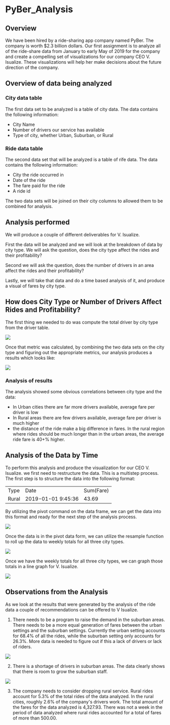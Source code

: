 # PyBer_Analysis

## Overview
We have been hired by a ride-sharing app company named PyBer. The company is worth $2.3 billion dollars. Our first assignment is to analyze all of the ride-share data from January to early May of 2019 for the company and create a compelling set of visualizations for our company CEO V. Isualize. These visualizations will help her make decisions about the future direction of the company.

## Overview of data being analyzed

### City data table
The first data set to be analyzed is a table of city data. The data contains the following information:

 - City Name
 - Number of drivers our service has available
 - Type of city, whether Urban, Suburban, or Rural

### Ride data table
The second data set that will be analyzed is a table of rife data. The data contains the following information:

 - City the ride occurred in
 - Date of the ride
 - The fare paid for the ride
 - A ride id

The two data sets will be joined on their city columns to allowed them to be combined for analysis.


## Analysis performed

We will produce a couple of different deliverables for V. Isualize. 

First the data will be analyzed and we will look at the breakdown of data by city type. We will ask the question, does the city type affect the rides and their profitability?

Second we will ask the question, does the number of drivers in an area affect the rides and their profitability?

Lastly, we will take that data and do a time based analysis of it, and produce a visual of fares by city type.


## How does City Type or Number of Drivers Affect Rides and Profitability?

The first thing we needed to do was compute the total driver by city type from the driver table.


![](analysis/driver_by_city_type.jpg)


Once that metric was calculated, by combining the two data sets on the city type and figuring out the appropriate metrics, our analysis produces a results which looks like:

![](analysis/analysis_by_city_type.jpg)


### Analysis of results

The analysis showed some obvious correlations between city type and the data:

- In Urban cities there are far more drivers available, average fare per driver is low
- In Rural areas there are few drivers available, average fare per driver is much higher
- the distance of the ride make a big difference in fares. In the rural region where rides should be much longer than in the urban areas, the average ride fare is 40+% higher.


## Analysis of the Data by Time

To perform this analysis and produce the visualization for our CEO V. Isualize. we first need to restructure the data. This is a multistep process. The first step is to structure the data into the following format:

<table>
<tr>
<td>Type</td>
<td>Date</td>
<td>Sum(Fare)</td>
</tr>
<tr>
<td>Rural</td>
<td>2019-01-01 9:45:36</td>
<td>43.69</td>
</tr>

</table>


By utilizing the pivot command on the data frame, we can get the data into this format and ready for the next step of the analysis process.
 

![](analysis/pivot_example.jpg)

Once the data is in the pivot data form, we can utilize the resample function to roll up the data to weekly totals for all three city types.

![](analysis/pivot_example_resample.jpg)

Once we have the weekly totals for all three city types, we can graph those totals in a line graph for V. Isualize.

![](analysis/PyBer_fare_summary.png)

 
## Observations from the Analysis

As we look at the results that were generated by the analysis of the ride data a couple of recommendations can be offered to V Isualize.

1) There needs to be a program to raise the demand in the suburban areas. There needs to be a more equal generation of fares between the urban settings and the suburban settings. Currently the urban setting accounts for 68.4% of all the rides, while the suburban setting only accounts for 26.3%. More data is needed to figure out if this a lack of drivers or lack of riders.

![](analysis/Fig7.png)

2) There is a shortage of drivers in suburban areas. The data clearly shows that there is room to grow the suburban staff.

![](analysis/Fig6.png)

3)  The company needs to consider dropping rural service. Rural rides account for 5.3% of the total rides of the data analyzed. In the rural cities, roughly 2.6% of the company's drivers work. The total amount of the fares for the data analyzed is 4,327.93. There was not a week in the period of data analyzed where rural rides accounted for a total of fares of more than 500.00.

  
  